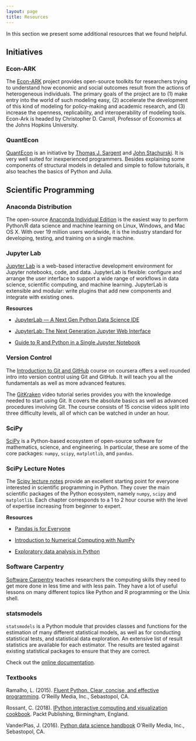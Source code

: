 ```yaml
---
layout: page
title: Resources
---
```


In this section we present some additional resources that we found helpful.

## Initiatives

### Econ-ARK

The [Econ-ARK](https://econ-ark.org) project provides open-source toolkits for researchers trying to understand how economic and social outcomes result from the actions of heterogeneous individuals. The primary goals of the project are to (1) make entry into the world of such modeling easy, (2) accelerate the development of this kind of modeling for policy-making and academic research, and (3) increase the openness, replicability, and interoperability of modeling tools. Econ-Ark is headed by Christopher D. Carroll, Professor of Economics at the Johns Hopkins University.

### QuantEcon

[QuantEcon](https://lectures.quantecon.org/py) is an initiative by [Thomas J. Sargent](http://www.tomsargent.com/) and [John Stachurski](http://johnstachurski.net). It is very well suited for inexperienced programmers. Besides explaining some components of structural models in detailed and simple to follow tutorials, it also teaches the basics of Python and Julia.

## Scientific Programming

### Anaconda Distribution

The open-source [Anaconda Individual Edition](https://www.anaconda.com/distribution) is the easiest way to perform Python/R data science and machine learning on Linux, Windows, and Mac OS X. With over 19 million users worldwide, it is the industry standard for developing, testing, and training on a single machine.

### Jupyter Lab

[Jupyter Lab](https://jupyterlab.readthedocs.io) is a web-based interactive development environment for Jupyter notebooks, code, and data. JupyterLab is flexible: configure and arrange the user interface to support a wide range of workflows in data science, scientific computing, and machine learning. JupyterLab is extensible and modular: write plugins that add new components and integrate with existing ones.

**Resources**

* [JupyterLab — A Next Gen Python Data Science IDE](https://towardsdatascience.com/jupyterlab-a-next-gen-python-data-science-ide-562d216b023d)

* [JupyterLab: The Next Generation Jupyter Web Interface](https://youtu.be/ctOM-Gza04Y)

* [Guide to R and Python in a Single Jupyter Notebook](https://towardsdatascience.com/guide-to-r-and-python-in-a-single-jupyter-notebook-ff12532eb3ba)

### Version Control

The [Introduction to Git and GitHub](https://www.coursera.org/learn/introduction-git-github) course on coursera offers a well rounded intro into version control using Git and GitHub. It will teach you all the fundamentals as well as more advanced features.

The [GitKraken](https://www.gitkraken.com/resources/learn-git) video tutorial series provides you with the knowledge needed to start using Git. It covers the absolute basics as well as advanced procedures involving Git. The course consists of 15 concise videos split into three difficulty levels, all of which can be watched in under an hour.

### SciPy

[SciPy](https://www.scipy.org) is a Python-based ecosystem of open-source software for mathematics, science, and engineering. In particular, these are some of the core packages: ``numpy``, ``scipy``, ``matplotlib``, and ``pandas``.

### SciPy Lecture Notes

The [Scipy lecture notes](https://scipy-lectures.org) provide an excellent starting point for everyone interested in scientific programming in Python. They cover the main scientific packages of the Python ecosystem, namely ``numpy``, ``scipy`` and ``matplotlib``. Each chapter corresponds to a 1 to 2 hour course with the level of expertise increasing from beginner to expert.

**Resources**

* [Pandas is for Everyone](https://youtu.be/3qDhDXNRgHE)

* [Introduction to Numerical Computing with NumPy](https://youtu.be/ZB7BZMhfPgk)

* [Exploratory data analysis in Python](https://youtu.be/W5WE9Db2RLU)

### Software Carpentry

[Software Carpentry](https://software-carpentry.org) teaches researchers the computing skills they need to get more done in less time and with less pain. They have a lot of useful lessons on many different topics like Python and R programming or the Unix shell.

### statsmodels

``statsmodels`` is a Python module that provides classes and functions for the estimation of many different statistical models, as well as for conducting statistical tests, and statistical data exploration. An extensive list of result statistics are available for each estimator. The results are tested against existing statistical packages to ensure that they are correct.

Check out the [online documentation](https://www.statsmodels.org).

### Textbooks

Ramalho, L. (2015). [Fluent Python. Clear, concise, and effective programming](https://www.amazon.de/Fluent-Python-Luciano-Ramalho/dp/1491946008). O'Reilly Media, Inc., Sebastopol, CA.

Rossant, C. (2018). [IPython interactive computing and visualization cookbook](https://www.packtpub.com/eu/big-data-and-business-intelligence/ipython-interactive-computing-and-visualization-cookbook-second-e). Packt Publishing, Birmingham, England.

VanderPlas, J. (2016). [Python data science handbook](https://www.oreilly.com/library/view/python-data-science/9781491912126) O'Reilly Media, Inc., Sebastopol, CA.
